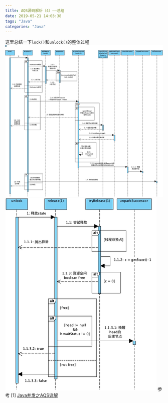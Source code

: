 ```yaml
---
title: AQS源码解析（4）——总结
date: 2019-05-21 14:03:38
tags: "Java"
categories: "Java"
---
```


这里总结一下`lock()`和`unlock()`的整体过程
!["lock"](/images/lock.jpg)
!["unlock"](/images/unlock.jpg)
参考
[1] [Java并发之AQS详解](https://www.cnblogs.com/waterystone/p/4920797.html)

